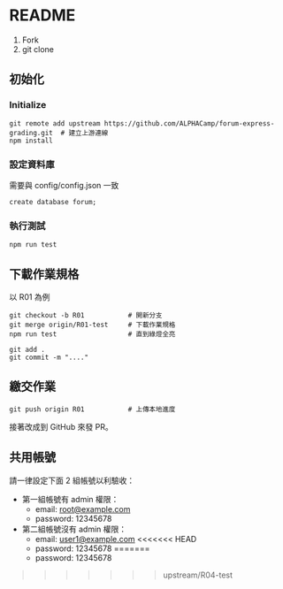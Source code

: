 # README

1. Fork
2. git clone

## 初始化
### Initialize
```
git remote add upstream https://github.com/ALPHACamp/forum-express-grading.git  # 建立上游連線
npm install
```

### 設定資料庫
需要與 config/config.json 一致

```
create database forum;
```

### 執行測試
```
npm run test
```

## 下載作業規格
以 R01 為例

```
git checkout -b R01           # 開新分支
git merge origin/R01-test     # 下載作業規格
npm run test                  # 直到綠燈全亮

git add .
git commit -m "...."
```

## 繳交作業

```
git push origin R01           # 上傳本地進度
```

接著改成到 GitHub 來發 PR。

## 共用帳號
請一律設定下面 2 組帳號以利驗收：
* 第一組帳號有 admin 權限：
  * email: root@example.com
  * password: 12345678
* 第二組帳號沒有 admin 權限：
  * email: user1@example.com
<<<<<<< HEAD
  * password: 12345678
=======
  * password: 12345678
>>>>>>> upstream/R04-test
